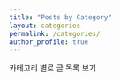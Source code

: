 ```yaml
---
title: "Posts by Category"
layout: categories
permalink: /categories/
author_profile: true
---
```


카테고리 별로 글 목록 보기